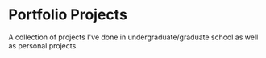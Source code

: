 # Portfolio Projects
A collection of projects I've done in undergraduate/graduate school as well as personal projects.
